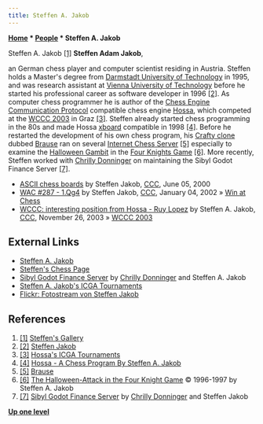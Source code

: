 ```yaml
---
title: Steffen A. Jakob
---
```

**[Home](Home "Home") \* [People](People "People") \* Steffen A. Jakob**



 [](http://www.jakob.at/steffen/gallery.html) Steffen A. Jakob <a id="cite-note-1" href="#cite-ref-1">[1]</a> 
**Steffen Adam Jakob**,  

an German chess player and computer scientist residing in Austria. Steffen holds a Master's degree from [Darmstadt University of Technology](Darmstadt_University_of_Technology "Darmstadt University of Technology") in 1995, and was research assistant at [Vienna University of Technology](Vienna_University_of_Technology "Vienna University of Technology") before he started his professional career as software developer in 1996 <a id="cite-note-2" href="#cite-ref-2">[2]</a>. As computer chess programmer he is author of the [Chess Engine Communication Protocol](Chess_Engine_Communication_Protocol "Chess Engine Communication Protocol") compatible chess engine [Hossa](Hossa "Hossa"), which competed at the [WCCC 2003](WCCC_2003 "WCCC 2003") in Graz <a id="cite-note-3" href="#cite-ref-3">[3]</a>. Steffen already started chess programming in the 80s and made Hossa [xboard](Chess_Engine_Communication_Protocol "Chess Engine Communication Protocol") compatible in 1998 <a id="cite-note-4" href="#cite-ref-4">[4]</a>. Before he restarted the development of his own chess program, his [Crafty clone](Crafty#CraftyClones "Crafty") dubbed [Brause](Brause "Brause") ran on several [Internet Chess Server](Chess_Server "Chess Server") <a id="cite-note-5" href="#cite-ref-5">[5]</a> especially to examine the [Halloween Gambit](https://en.wikipedia.org/wiki/Four_Knights_Game,_Halloween_Gambit) in the [Four Knights Game](https://en.wikipedia.org/wiki/Four_Knights_Game) <a id="cite-note-6" href="#cite-ref-6">[6]</a>. 
More recently, Steffen worked with [Chrilly Donninger](Chrilly_Donninger "Chrilly Donninger") on maintaining the Sibyl Godot Finance Server <a id="cite-note-7" href="#cite-ref-7">[7]</a>. 






* [ASCII chess boards](https://www.stmintz.com/ccc/index.php?id=113510) by Steffen Jakob, [CCC](CCC "CCC"), June 05, 2000
* [WAC #287 - 1.Qg4](https://www.stmintz.com/ccc/index.php?id=205460) by Steffen Jakob, [CCC](CCC "CCC"), January 04, 2002 » [Win at Chess](Win_at_Chess "Win at Chess")
* [WCCC: interesting position from Hossa - Ruy Lopez](https://www.stmintz.com/ccc/index.php?id=330695) by Steffen A. Jakob, [CCC](CCC "CCC"), November 26, 2003 » [WCCC 2003](WCCC_2003 "WCCC 2003")


## External Links


* [Steffen A. Jakob](http://www.jakob.at/)
* [Steffen's Chess Page](http://www.jakob.at/steffen/chess/)
* [Sibyl Godot Finance Server](http://www.godotfinance.com/) by [Chrilly Donninger](Chrilly_Donninger "Chrilly Donninger") and Steffen A. Jakob
* [Steffen A. Jakob's ICGA Tournaments](https://www.game-ai-forum.org/icga-tournaments/person.php?id=133)
* [Flickr: Fotostream von Steffen Jakob](https://www.flickr.com/photos/steffenj/)


## References


1. <a id="cite-ref-1" href="#cite-note-1">[1]</a> [Steffen's Gallery](http://www.jakob.at/steffen/gallery.html)
2. <a id="cite-ref-2" href="#cite-note-2">[2]</a> [Steffen Jakob](http://www.jakob.at/steffen/lebenslauf/lebenslauf-steffen-jakob.pdf)
3. <a id="cite-ref-3" href="#cite-note-3">[3]</a> [Hossa's ICGA Tournaments](https://www.game-ai-forum.org/icga-tournaments/program.php?id=122)
4. <a id="cite-ref-4" href="#cite-note-4">[4]</a> [Hossa - A Chess Program By Steffen A. Jakob](http://www.jakob.at/steffen/hossa/index.html)
5. <a id="cite-ref-5" href="#cite-note-5">[5]</a> [Brause](http://www.jakob.at/steffen/chess/brause.html)
6. <a id="cite-ref-6" href="#cite-note-6">[6]</a> [The Halloween-Attack in the Four Knight Game](http://www.jakob.at/steffen/halloween/) © 1996-1997 by Steffen A. Jakob
7. <a id="cite-ref-7" href="#cite-note-7">[7]</a> [Sibyl Godot Finance Server](http://www.godotfinance.com/) by [Chrilly Donninger](Chrilly_Donninger "Chrilly Donninger") and Steffen Jakob

**[Up one level](People "People")**







 
